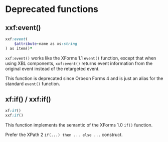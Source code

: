 # Deprecated functions

<!-- toc -->

## xxf:event()

```ruby
xxf:event(
    $attribute-name as xs:string
) as item()*
```

`xxf:event()` works like the XForms 1.1 `event()` function, except that when using XBL components, `xxf:event()` returns event information from the original event instead of the retargeted event.

This function is deprecated since Orbeon Forms 4 and is just an alias for the standard `event()` function.

## xf:if() / xxf:if()

```ruby
xf:if()
xxf:if()
```

This function implements the semantic of the XForms 1.0 `if()` function.

Prefer the XPath 2 `if(...) then ... else ...` construct.
